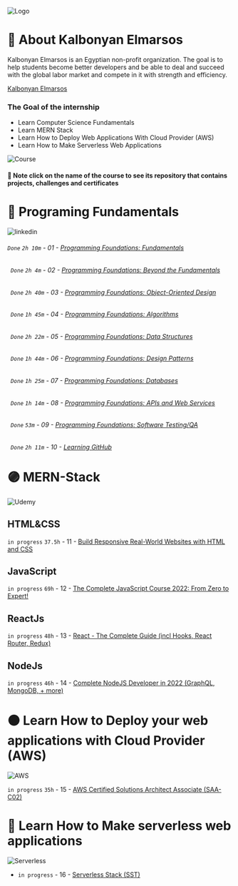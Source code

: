 
![Logo](https://camo.githubusercontent.com/3e3d319dd8d2e8bf1b4074b1ce6205db2babedcc383397d40e20b404bcc45843/68747470733a2f2f692e6962622e636f2f77517a363031302f31346465613236302d653162652d346530362d383735622d6534636239626132353733302e6a7067)


#  📌 About Kalbonyan Elmarsos

 Kalbonyan Elmarsos is an Egyptian non-profit organization. The goal is to help students become better developers and be able to deal and succeed with the global labor market and compete in it with strength and efficiency.

 [Kalbonyan Elmarsos](https://www.linkedin.com/company/%D9%83%D8%A7%D9%84%D8%A8%D9%86%D9%8A%D8%A7%D9%86-%D8%A7%D9%84%D9%85%D8%B1%D8%B5%D9%88%D8%B5/)


### The Goal of the internship
 - Learn Computer Science Fundamentals
 - Learn MERN Stack 
 - Learn How to Deploy Web Applications With Cloud Provider (AWS)
 - Learn How to Make Serverless Web Applications

![Course](https://img.shields.io/badge/Total%20Number%20Of%20Hours%20For%20All%20Courses-%2B200h-brightgreen)

#### 👀 Note click on the name of the course to see its repository that contains projects, challenges and certificates


# 🔵 Programing Fundamentals
![linkedin](https://www.aub.edu.lb/msfea/LinkedIn-Learning/PublishingImages/msfea-LinkedInLearningLogo.png)
######  ` Done ` ` 2h 10m ` - 01 - [Programming Foundations: Fundamentals](https://github.com/MoazAbd-Allah/KalbonyanElmarsos/tree/main/LinkedinLearning/1-%20Programming-Foundation-Fundamentals)
######  ` Done` ` 2h 4m ` - 02 - [Programming Foundations: Beyond the Fundamentals](https://github.com/MoazAbd-Allah/KalbonyanElmarsos/tree/main/LinkedinLearning/2-%20Programming-Foundations-Beyond-Fundamentals)
######  ` Done` ` 2h 40m ` - 03 - [Programming Foundations: Object-Oriented Design](https://github.com/MoazAbd-Allah/KalbonyanElmarsos/tree/main/LinkedinLearning/3-%20Programming-Foundation-Object-Oriented-Design)
######  ` Done` ` 1h 45m ` - 04 - [Programming Foundations: Algorithms](https://github.com/MoazAbd-Allah/KalbonyanElmarsos/tree/main/LinkedinLearning/4-%20Programming-Foundations-Algorithms)
######  ` Done` ` 2h 22m ` - 05 - [Programming Foundations: Data Structures](https://github.com/MoazAbd-Allah/KalbonyanElmarsos/tree/main/LinkedinLearning/5-%20Programming-Foundations-Data-Structures)
######  ` Done` ` 1h 44m ` - 06 - [Programming Foundations: Design Patterns](https://github.com/MoazAbd-Allah/KalbonyanElmarsos/tree/main/LinkedinLearning/6-%20Programming-Foundations-Design-Patterns)
######  ` Done` ` 1h 25m ` - 07 - [Programming Foundations: Databases](https://github.com/MoazAbd-Allah/KalbonyanElmarsos/tree/main/LinkedinLearning/7-%20Programming-Foundations-Databases)
######  ` Done` ` 1h 14m ` - 08 - [Programming Foundations: APIs and Web Services](https://github.com/MoazAbd-Allah/KalbonyanElmarsos/tree/main/LinkedinLearning/8-%20Programming-Foundations-APIs-and-Web-Services)
######  ` Done` ` 53m ` - 09 - [Programming Foundations: Software Testing/QA](https://github.com/MoazAbd-Allah/KalbonyanElmarsos/tree/main/LinkedinLearning/9-%20Programming-Foundations-Software-TestingQA)
######  ` Done` ` 2h 11m ` - 10 - [Learning GitHub](https://github.com/MoazAbd-Allah/KalbonyanElmarsos/tree/main/LinkedinLearning/10-%20Learning-Github)



# 🟣 MERN-Stack
![Udemy](https://upload.wikimedia.org/wikipedia/commons/thumb/e/e3/Udemy_logo.svg/512px-Udemy_logo.svg.png)

## HTML&CSS 
`in progress` `37.5h` - 11 - [Build Responsive Real-World Websites with HTML and CSS
](Udemy/The-Complete-JavaScript-Course-2022-From-Zero-to-Expert!)

## JavaScript 
`in progress` `69h` - 12 - [The Complete JavaScript Course 2022: From Zero to Expert!](Udemy/The-Complete-JavaScript-Course-2022-From-Zero-to-Expert!)

## ReactJs 
`in progress` `48h` - 13 - [React - The Complete Guide (incl Hooks, React Router, Redux)](Udemy/React-The-Complete-Guide-incl-Hooks-React-Router-Redux) 


## NodeJs
 `in progress` `46h` - 14 - [Complete NodeJS Developer in 2022 (GraphQL, MongoDB, + more)](Udemy/Complete-NodeJS-Developer-in-2022-GraphQL-MongoDB-more)







#  🟠 Learn How to Deploy your web applications with Cloud Provider (AWS)

![AWS](https://upload.wikimedia.org/wikipedia/commons/thumb/9/93/Amazon_Web_Services_Logo.svg/512px-Amazon_Web_Services_Logo.svg.png)


 `in progress` `35h` - 15 - [AWS Certified Solutions Architect Associate (SAA-C02)](aGuruCloud/AWS%20Certified%20Solutions%20Architect%20Associate%20(SAA-C02))








#  🔴 Learn How to Make serverless web applications
![Serverless](https://www.kaliop.com/app/uploads/2019/01/serverless_color-1.png)

-  `in progress` - 16 - [Serverless Stack (SST)](serverless-stack-project/)